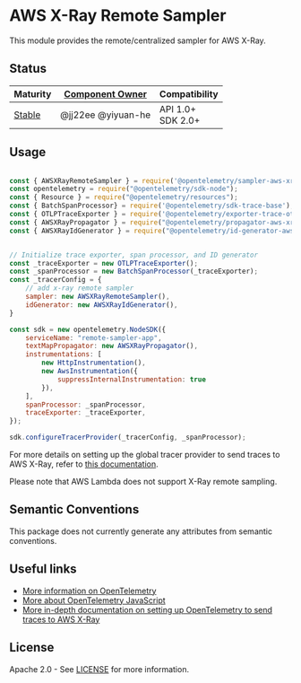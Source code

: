 # AWS X-Ray Remote Sampler

This module provides the remote/centralized sampler for AWS X-Ray.

## Status

| Maturity                               | [Component Owner](../../.github/component_owners.yml) | Compatibility         |
| -------------------------------------- | ----------------------------------------------------- | --------------------- |
| [Stable](../../CONTRIBUTING.md#stable) | @jj22ee @yiyuan-he                                    | API 1.0+<br/>SDK 2.0+ |


## Usage

```js

const { AWSXRayRemoteSampler } = require('@opentelemetry/sampler-aws-xray');
const opentelemetry = require("@opentelemetry/sdk-node");
const { Resource } = require("@opentelemetry/resources");
const { BatchSpanProcessor} = require('@opentelemetry/sdk-trace-base');
const { OTLPTraceExporter } = require('@opentelemetry/exporter-trace-otlp-grpc');
const { AWSXRayPropagator } = require("@opentelemetry/propagator-aws-xray");
const { AWSXRayIdGenerator } = require("@opentelemetry/id-generator-aws-xray");


// Initialize trace exporter, span processor, and ID generator
const _traceExporter = new OTLPTraceExporter();
const _spanProcessor = new BatchSpanProcessor(_traceExporter);
const _tracerConfig = {
    // add x-ray remote sampler
    sampler: new AWSXRayRemoteSampler(),
    idGenerator: new AWSXRayIdGenerator(),
}

const sdk = new opentelemetry.NodeSDK({
    serviceName: "remote-sampler-app",
    textMapPropagator: new AWSXRayPropagator(),
    instrumentations: [
        new HttpInstrumentation(),
        new AwsInstrumentation({
            suppressInternalInstrumentation: true
        }),
    ],
    spanProcessor: _spanProcessor,
    traceExporter: _traceExporter,
});

sdk.configureTracerProvider(_tracerConfig, _spanProcessor);

```

For more details on setting up the global tracer provider to send traces to AWS X-Ray, refer to [this documentation](https://aws-otel.github.io/docs/getting-started/js-sdk/trace-manual-instr#setting-up-the-global-tracer).

Please note that AWS Lambda does not support X-Ray remote sampling.

## Semantic Conventions

This package does not currently generate any attributes from semantic conventions.

## Useful links

- [More information on OpenTelemetry](https://opentelemetry.io/)
- [More about OpenTelemetry JavaScript](https://github.com/open-telemetry/opentelemetry-js)
- [More in-depth documentation on setting up OpenTelemetry to send traces to AWS X-Ray](https://aws-otel.github.io/docs/getting-started/javascript-sdk)

## License

Apache 2.0 - See [LICENSE](https://github.com/open-telemetry/opentelemetry-js-contrib/blob/main/LICENSE) for more information.
